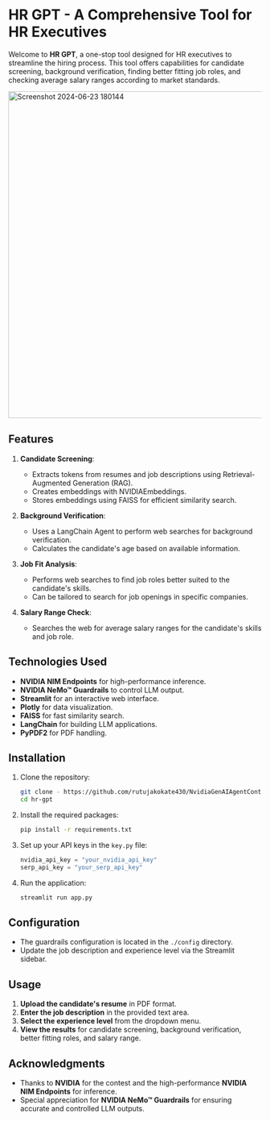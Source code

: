 # HR GPT - A Comprehensive Tool for HR Executives

Welcome to **HR GPT**, a one-stop tool designed for HR executives to streamline the hiring process. This tool offers capabilities for candidate screening, background verification, finding better fitting job roles, and checking average salary ranges according to market standards.

<img width="649" alt="Screenshot 2024-06-23 180144" src="https://github.com/rutujakokate430/NvidiaGenAIAgentContest/assets/111034043/0baaa1fc-e10f-4ec6-b085-4816947c8469">

## Features

1. **Candidate Screening**:
    - Extracts tokens from resumes and job descriptions using Retrieval-Augmented Generation (RAG).
    - Creates embeddings with NVIDIAEmbeddings.
    - Stores embeddings using FAISS for efficient similarity search.

2. **Background Verification**:
    - Uses a LangChain Agent to perform web searches for background verification.
    - Calculates the candidate's age based on available information.

3. **Job Fit Analysis**:
    - Performs web searches to find job roles better suited to the candidate's skills.
    - Can be tailored to search for job openings in specific companies.

4. **Salary Range Check**:
    - Searches the web for average salary ranges for the candidate's skills and job role.

## Technologies Used

- **NVIDIA NIM Endpoints** for high-performance inference.
- **NVIDIA NeMo™ Guardrails** to control LLM output.
- **Streamlit** for an interactive web interface.
- **Plotly** for data visualization.
- **FAISS** for fast similarity search.
- **LangChain** for building LLM applications.
- **PyPDF2** for PDF handling.

## Installation

1. Clone the repository:
    ```bash
    git clone - https://github.com/rutujakokate430/NvidiaGenAIAgentContest/tree/main
    cd hr-gpt
    ```

2. Install the required packages:
    ```bash
    pip install -r requirements.txt
    ```

3. Set up your API keys in the `key.py` file:
    ```python
    nvidia_api_key = "your_nvidia_api_key"
    serp_api_key = "your_serp_api_key"
    ```

4. Run the application:
    ```bash
    streamlit run app.py
    ```

## Configuration

- The guardrails configuration is located in the `./config` directory.
- Update the job description and experience level via the Streamlit sidebar.

## Usage

1. **Upload the candidate's resume** in PDF format.
2. **Enter the job description** in the provided text area.
3. **Select the experience level** from the dropdown menu.
4. **View the results** for candidate screening, background verification, better fitting roles, and salary range.

## Acknowledgments

- Thanks to **NVIDIA** for the contest and the high-performance **NVIDIA NIM Endpoints** for inference.
- Special appreciation for **NVIDIA NeMo™ Guardrails** for ensuring accurate and controlled LLM outputs.


